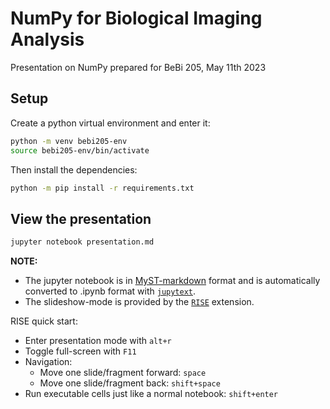 # NumPy for Biological Imaging Analysis

Presentation on NumPy prepared for BeBi 205, May 11th 2023

## Setup

Create a python virtual environment and enter it:

```bash
python -m venv bebi205-env
source bebi205-env/bin/activate
```

Then install the dependencies:

```bash
python -m pip install -r requirements.txt
```

## View the presentation

```bash
jupyter notebook presentation.md
```

**NOTE:**
- The jupyter notebook is in [MyST-markdown][myst] format and is automatically
  converted to .ipynb format with [`jupytext`][jupytext].
- The slideshow-mode is provided by the [`RISE`][rise] extension.

RISE quick start:

- Enter presentation mode with `alt+r`
- Toggle full-screen with `F11`
- Navigation:
  * Move one slide/fragment forward: `space`
  * Move one slide/fragment back: `shift+space`
- Run executable cells just like a normal notebook: `shift+enter`

[myst]: https://myst-nb.readthedocs.io/en/latest/authoring/text-notebooks.html
[jupytext]: https://jupytext.readthedocs.io/en/latest/
[rise]: https://rise.readthedocs.io/en/stable/
